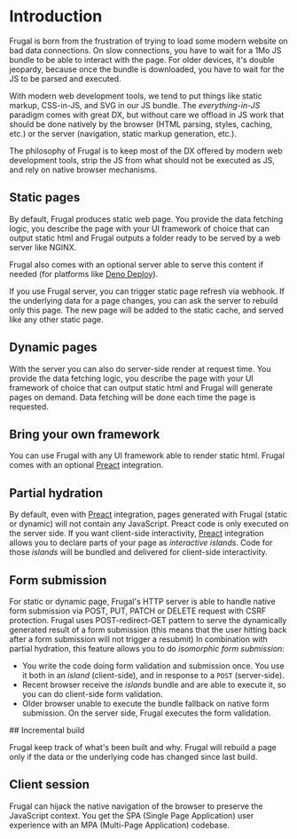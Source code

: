 # Introduction

Frugal is born from the frustration of trying to load some modern website on bad data connections. On slow connections, you have to wait for a 1Mo JS bundle to be able to interact with the page. For older devices, it's double jeopardy, because once the bundle is downloaded, you have to wait for the JS to be parsed and executed.

With modern web development tools, we tend to put things like static markup, CSS-in-JS, and SVG in our JS bundle. The _everything-in-JS_ paradigm comes with great DX, but without care we offload in JS work that should be done natively by the browser (HTML parsing, styles, caching, etc.) or the server (navigation, static markup generation, etc.).

The philosophy of Frugal is to keep most of the DX offered by modern web development tools, strip the JS from what should not be executed as JS, and rely on native browser mechanisms.

## Static pages

By default, Frugal produces static web page. You provide the data fetching logic, you describe the page with your UI framework of choice that can output static html and Frugal outputs a folder ready to be served by a web server like NGINX.

Frugal also comes with an optional server able to serve this content if needed (for platforms like [Deno Deploy](https://deno.com/deploy)).

If you use Frugal server, you can trigger static page refresh via webhook. If the underlying data for a page changes, you can ask the server to rebuild only this page. The new page will be added to the static cache, and served like any other static page.

## Dynamic pages

With the server you can also do server-side render at request time. You provide the data fetching logic, you describe the page with your UI framework of choice that can output static html and Frugal will generate pages on demand. Data fetching will be done each time the page is requested.

## Bring your own framework

You can use Frugal with any UI framework able to render static html. Frugal comes with an optional [Preact](https://preactjs.com/) integration.

## Partial hydration

By default, even with [Preact](https://preactjs.com/) integration, pages generated with Frugal (static or dynamic) will not contain any JavaScript. Preact code is only executed on the server side. If you want client-side interactivity, [Preact](https://preactjs.com/) integration allows you to declare parts of your page as _interactive islands_. Code for those _islands_ will be bundled and delivered for client-side interactivity.

## Form submission

For static or dynamic page, Frugal's HTTP server is able to handle native form submission via POST, PUT, PATCH or DELETE request with CSRF protection. Frugal uses POST-redirect-GET pattern to serve the dynamically generated result of a form submission (this means that the user hitting back after a form submission will not trigger a resubmit)
In combination with partial hydration, this feature allows you to do _isomorphic form submission_:

- You write the code doing form validation and submission once. You use it both in an _island_ (client-side), and in response to a `POST` (server-side).
- Recent browser receive the _islands_ bundle and are able to execute it, so you can do client-side form validation.
- Older browser unable to execute the bundle fallback on native form submission. On the server side, Frugal executes the form validation.

## Incremental build

Frugal keep track of what's been built and why. Frugal will rebuild a page only if the data or the underlying code has changed since last build.

## Client session

Frugal can hijack the native navigation of the browser to preserve the JavaScript context. You get the SPA (Single Page Application) user experience with an MPA (Multi-Page Application) codebase.
